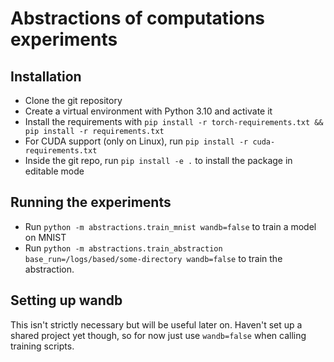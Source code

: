 # Abstractions of computations experiments
## Installation
- Clone the git repository
- Create a virtual environment with Python 3.10 and activate it
- Install the requirements with `pip install -r torch-requirements.txt && pip install -r requirements.txt`
- For CUDA support (only on Linux), run `pip install -r cuda-requirements.txt`
- Inside the git repo, run `pip install -e .` to install the package in editable mode

## Running the experiments
- Run `python -m abstractions.train_mnist wandb=false` to train a model on MNIST
- Run `python -m abstractions.train_abstraction base_run=/logs/based/some-directory wandb=false`
  to train the abstraction.

## Setting up wandb
This isn't strictly necessary but will be useful later on. Haven't set up a shared
project yet though, so for now just use `wandb=false` when calling training scripts.